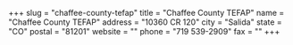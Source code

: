 +++
slug = "chaffee-county-tefap"
title = "Chaffee County TEFAP"
name = "Chaffee County TEFAP"
address = "10360 CR 120"
city = "Salida"
state = "CO"
postal = "81201"
website = ""
phone = "719 539-2909"
fax = ""
+++
